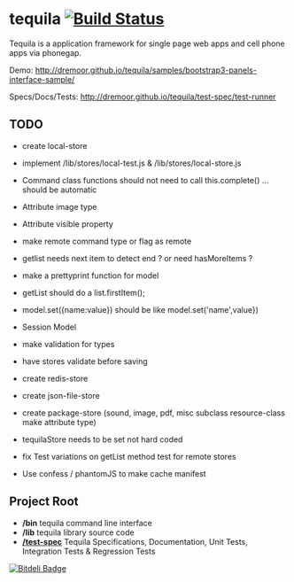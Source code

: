 # tequila [![Build Status](https://secure.travis-ci.org/dremoor/tequila.png)](http://travis-ci.org/dremoor/tequila) 
Tequila is a application framework for single page web apps and cell phone apps via phonegap.

Demo: http://dremoor.github.io/tequila/samples/bootstrap3-panels-interface-sample/

Specs/Docs/Tests: http://dremoor.github.io/tequila/test-spec/test-runner

## TODO
- create local-store
- implement /lib/stores/local-test.js & /lib/stores/local-store.js

- Command class functions should not need to call this.complete() ... should be automatic
- Attribute image type
- Attribute visible property
- make remote command type or flag as remote
- getlist needs next item to detect end ? or need hasMoreItems ?
- make a prettyprint function for model
- getList should do a list.firstItem();
- model.set({name:value}) should be like model.set('name',value})
- Session Model
- make validation for types
- have stores validate before saving
- create redis-store
- create json-file-store
- create package-store (sound, image, pdf, misc subclass resource-class make attribute type)
- tequilaStore needs to be set not hard coded
- fix Test variations on getList method test for remote stores
- Use confess / phantomJS to make cache manifest

## Project Root
+ **/bin** tequila command line interface
+ **/lib** tequila library source code
+ [**/test-spec**](test-spec/README.md) Tequila Specifications, Documentation, Unit Tests, Integration Tests & Regression Tests



[![Bitdeli Badge](https://d2weczhvl823v0.cloudfront.net/dremoor/tequila/trend.png)](https://bitdeli.com/free "Bitdeli Badge")
